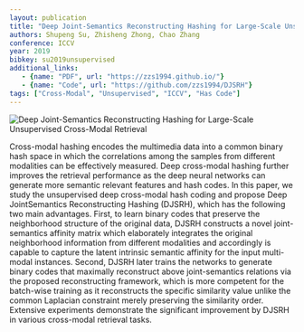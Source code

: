 ```yaml
---
layout: publication
title: "Deep Joint-Semantics Reconstructing Hashing for Large-Scale Unsupervised Cross-Modal Retrieval"
authors: Shupeng Su, Zhisheng Zhong, Chao Zhang
conference: ICCV
year: 2019
bibkey: su2019unsupervised
additional_links:
   - {name: "PDF", url: "https://zzs1994.github.io/"}
   - {name: "Code", url: "https://github.com/zzs1994/DJSRH"}
tags: ["Cross-Modal", "Unsupervised", "ICCV", "Has Code"]
---
```


![Deep Joint-Semantics Reconstructing Hashing for Large-Scale Unsupervised Cross-Modal Retrieval](https://github.com/zzs1994/DJSRH/blob/master/page_image/DJRSH.png "Deep Joint-Semantics Reconstructing Hashing for Large-Scale Unsupervised Cross-Modal Retrieval")

Cross-modal hashing encodes the multimedia data into a common binary hash space in which the correlations among the samples from different modalities can be effectively measured. Deep cross-modal hashing further improves the retrieval performance as the deep neural networks can generate more semantic relevant features and hash codes. In this paper, we study the unsupervised deep cross-modal hash coding and propose Deep JointSemantics Reconstructing Hashing (DJSRH), which has the following two main advantages. First, to learn binary codes that preserve the neighborhood structure of the original data, DJSRH constructs a novel joint-semantics affinity matrix which elaborately integrates the original neighborhood information from different modalities and accordingly is capable to capture the latent intrinsic semantic affinity for the input multi-modal instances. Second, DJSRH later trains the networks to generate binary codes that maximally reconstruct above joint-semantics relations via the proposed reconstructing framework, which is more competent for the batch-wise training as it reconstructs the specific similarity value unlike the common Laplacian constraint merely preserving the similarity order. Extensive experiments demonstrate the significant improvement by DJSRH in various cross-modal retrieval tasks.
